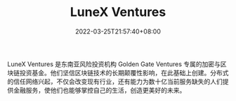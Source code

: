 ﻿---
weight: 
title: "LuneX Ventures"
description: "LuneX Ventures 是东南亚风险投资机构 Golden Gate Ventures 专属的加密与区块链投资基金"
date: 2022-03-25T21:57:40+08:00
lastmod: 2022-03-25T16:45:40+08:00
draft: false
authors: ["Metabd"]
featuredImage: "lunex-ventures.jpg"
link: ""
tags: ["投资机构","LuneX Ventures"]
categories: ["navigation"]
navigation: ["投资机构"]
lightgallery: true
toc: true
pinned: false
recommend: false
recommend1: false
---
LuneX Ventures 是东南亚风险投资机构 Golden Gate Ventures 专属的加密与区块链投资基金。他们坚信区块链技术的长期颠覆性影响，在此基础上创建。分布式的信任网络兴起，不仅会改变现有行业，还有能力为数十亿当前服务缺失的人们提供金融服务，使他们也能够掌控自己的生活，创造更美好的未来。
